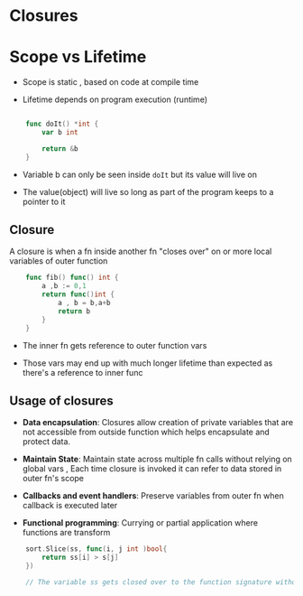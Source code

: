 # Closures

# Scope vs Lifetime

- Scope is static , based on code at compile time

- Lifetime depends on program execution (runtime)

```go

    func doIt() *int {
        var b int

        return &b
    }
```
- Variable b can only be seen inside ``doIt`` but its value will live on

- The value(object) will live so long as part of the program keeps to a pointer to it

## Closure

A closure is when a fn inside another fn "closes over" on or more local variables of outer function

```go
    func fib() func() int {
        a ,b := 0,1
        return func()int {
            a , b = b,a+b
            return b
        }
    }
```
- The inner fn gets reference to outer function vars

- Those vars may end up with much longer lifetime than expected as there's a reference to inner func

## Usage of closures

- **Data encapsulation**: Closures allow creation of private variables that are not accessible from outside function which helps encapsulate and protect data.

- **Maintain State**: Maintain state across multiple fn calls without relying on global vars , Each time closure is invoked it can refer to data stored in outer fn's scope

- **Callbacks and event handlers**: Preserve variables from outer fn when callback is executed later

- **Functional programming**: Currying or partial application where functions are transform


```go
    sort.Slice(ss, func(i, j int )bool{
        return ss[i] > s[j]
    })

    // The variable ss gets closed over to the function signature without being passed explicitly as parameter
```
